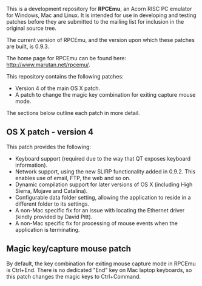 This is a development repository for **RPCEmu**, an Acorn RISC PC emulator for Windows, Mac and Linux.  It is intended for use in developing and testing patches before they are submitted to the mailing list for inclusion in the original source tree.

The current version of RPCEmu, and the version upon which these patches are built, is 0.9.3.

The home page for RPCEmu can be found here: http://www.marutan.net/rpcemu/.

This repository contains the following patches:

* Version 4 of the main OS X patch.
* A patch to change the magic key combination for exiting capture mouse mode.

The sections below outline each patch in more detail.

## OS X patch - version 4 

This patch provides the following:

* Keyboard support (required due to the way that QT exposes keyboard information).
* Network support, using the new SLIRP functionality added in 0.9.2.  This enables use of email, FTP, the web and so on.
* Dynamic compilation support for later versions of OS X (including High Sierra, Mojave and Catalina).
* Configurable data folder setting, allowing the application to reside in a different folder to its settings.
* A non-Mac specific fix for an issue with locating the Ethernet driver (kindly provided by David Pitt).
* A non-Mac specific fix for processing of mouse events when the application is terminating.

## Magic key/capture mouse patch

By default, the key combination for exiting mouse capture mode in RPCEmu is Ctrl+End.  There is no dedicated "End" key on Mac laptop keyboards, so this patch changes the magic keys to Ctrl+Command.
